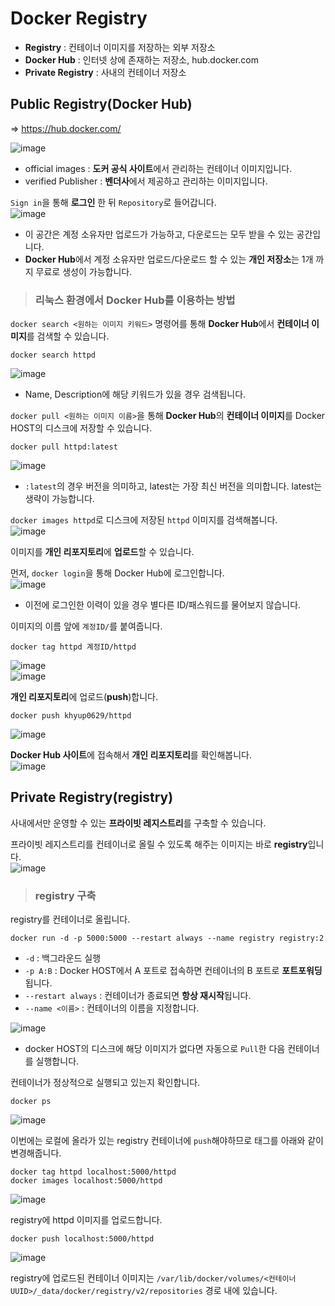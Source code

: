 # Docker Registry

- **Registry** : 컨테이너 이미지를 저장하는 외부 저장소
- **Docker Hub** : 인터넷 상에 존재하는 저장소, hub.docker.com
- **Private Registry** : 사내의 컨테이너 저장소

## Public Registry(Docker Hub)

=> https://hub.docker.com/

![image](https://user-images.githubusercontent.com/43658658/152677336-4beb8328-dbc7-4955-ba73-1411b346377d.png)   
- official images : **도커 공식 사이트**에서 관리하는 컨테이너 이미지입니다.
- verified Publisher : **벤더사**에서 제공하고 관리하는 이미지입니다.

`Sign in`을 통해 **로그인** 한 뒤 `Repository`로 들어갑니다.   
![image](https://user-images.githubusercontent.com/43658658/152677664-bd9dffc2-a1ed-4cb3-ac7e-7717e41725f4.png)
- 이 공간은 계정 소유자만 업로드가 가능하고, 다운로드는 모두 받을 수 있는 공간입니다.
- **Docker Hub**에서 계정 소유자만 업로드/다운로드 할 수 있는 **개인 저장소**는 1개 까지 무료로 생성이 가능합니다.

> <h3>리눅스 환경에서 Docker Hub를 이용하는 방법</h3>

`docker search <원하는 이미지 키워드>` 명령어를 통해 **Docker Hub**에서 **컨테이너 이미지**를 검색할 수 있습니다.   
```
docker search httpd
```   
![image](https://user-images.githubusercontent.com/43658658/152677992-bbeac4e1-4f57-46d8-9c86-9ee9817816b3.png)   
- Name, Description에 해당 키워드가 있을 경우 검색됩니다.

`docker pull <원하는 이미지 이름>`을 통해 **Docker Hub**의 **컨테이너 이미지**를 Docker HOST의 디스크에 저장할 수 있습니다.   
```
docker pull httpd:latest
```   
![image](https://user-images.githubusercontent.com/43658658/152678054-de3131a4-d75e-4c40-b2b1-cf687c9c647b.png)   
- `:latest`의 경우 버전을 의미하고, latest는 가장 최신 버전을 의미합니다. latest는 생략이 가능합니다.

`docker images httpd`로 디스크에 저장된 `httpd` 이미지를 검색해봅니다.   
![image](https://user-images.githubusercontent.com/43658658/152678154-a697b1ea-b670-449d-86f8-b57f6ac199b2.png)

이미지를 **개인 리포지토리**에 **업로드**할 수 있습니다.

먼저, `docker login`을 통해 Docker Hub에 로그인합니다.   
![image](https://user-images.githubusercontent.com/43658658/152678295-f89b1f51-1c45-4ebe-a401-cbcb13d1fb67.png)   
- 이전에 로그인한 이력이 있을 경우 별다른 ID/패스워드를 물어보지 않습니다.

이미지의 이름 앞에 `계정ID/`를 붙여줍니다.   
```
docker tag httpd 계정ID/httpd
```   
![image](https://user-images.githubusercontent.com/43658658/152678370-7fac2941-9a33-4a00-949e-31ad4077401d.png)   
![image](https://user-images.githubusercontent.com/43658658/152678383-c70c8a97-642a-45df-a0e6-de5a6411b077.png)   

**개인 리포지토리**에 업로드(**push**)합니다.   
```
docker push khyup0629/httpd
```   
![image](https://user-images.githubusercontent.com/43658658/152678457-85867bc5-9b1c-46b9-bf71-fde93f52c4c1.png)

**Docker Hub 사이트**에 접속해서 **개인 리포지토리**를 확인해봅니다.   
![image](https://user-images.githubusercontent.com/43658658/152678535-7f5d4b59-3ee9-4dfe-b608-7a155ac10f40.png)

## Private Registry(registry)

사내에서만 운영할 수 있는 **프라이빗 레지스트리**를 구축할 수 있습니다.

프라이빗 레지스트리를 컨테이너로 올릴 수 있도록 해주는 이미지는 바로 **registry**입니다.   
![image](https://user-images.githubusercontent.com/43658658/152677779-79b9525e-5338-40de-ba92-9ceaf716a041.png)

> <h3>registry 구축</h3>

registry를 컨테이너로 올립니다.   
```
docker run -d -p 5000:5000 --restart always --name registry registry:2
```   
- `-d` : 백그라운드 실행
- `-p A:B` : Docker HOST에서 A 포트로 접속하면 컨테이너의 B 포트로 **포트포워딩**됩니다.
- `--restart always` : 컨테이너가 종료되면 **항상 재시작**됩니다.
- `--name <이름>` : 컨테이너의 이름을 지정합니다.

![image](https://user-images.githubusercontent.com/43658658/152679278-0b3127b1-ab29-4276-bfcb-c71d2a6455d3.png)   
- docker HOST의 디스크에 해당 이미지가 없다면 자동으로 `Pull`한 다음 컨테이너를 실행합니다.

컨테이너가 정상적으로 실행되고 있는지 확인합니다.   
```
docker ps
```   
![image](https://user-images.githubusercontent.com/43658658/152679280-9314b56a-be1e-41e6-a349-6122bdefa778.png)

이번에는 로컬에 올라가 있는 registry 컨테이너에 `push`해야하므로 태그를 아래와 같이 변경해줍니다.   
```
docker tag httpd localhost:5000/httpd
docker images localhost:5000/httpd
```   
![image](https://user-images.githubusercontent.com/43658658/152679347-e7fc8938-d184-4850-a84a-9ec6b2712ce7.png)

registry에 httpd 이미지를 업로드합니다.   
```
docker push localhost:5000/httpd
```   
![image](https://user-images.githubusercontent.com/43658658/152679361-f87bc8e2-6a0f-4817-890c-e11289b5790d.png)

registry에 업로드된 컨테이너 이미지는 `/var/lib/docker/volumes/<컨테이너UUID>/_data/docker/registry/v2/repositories` 경로 내에 있습니다.   



















